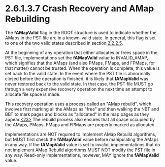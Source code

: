 <html dir="LTR" xmlns:mshelp="http://msdn.microsoft.com/mshelp" xmlns:ddue="http://ddue.schemas.microsoft.com/authoring/2003/5" xmlns:xlink="http://www.w3.org/1999/xlink" xmlns:tool="http://www.microsoft.com/tooltip">
    <head>
        <meta http-equiv="Content-Type" content="text/html; CHARSET=utf-8"></meta>
        <meta name="save" content="history"></meta>
        <title>2.6.1.3.7 Crash Recovery and AMap Rebuilding</title>
        <xml>
            <mshelp:toctitle title="2.6.1.3.7 Crash Recovery and AMap Rebuilding"></mshelp:toctitle>
            <mshelp:rltitle title="[MS-PST]: Crash Recovery and AMap Rebuilding"></mshelp:rltitle>
            <mshelp:keyword index="A" term="d9bcc1fd-c66a-41b3-b6d7-ed09d2a25ced"></mshelp:keyword>
            <mshelp:attr name="DCSext.ContentType" value="open specification"></mshelp:attr>
            <mshelp:attr name="AssetID" value="d9bcc1fd-c66a-41b3-b6d7-ed09d2a25ced"></mshelp:attr>
            <mshelp:attr name="TopicType" value="kbRef"></mshelp:attr>
            <mshelp:attr name="DCSext.Title" value="[MS-PST]: Crash Recovery and AMap Rebuilding" />
        </xml>
    </head>
    <body>
        <div id="header">
            <h1 class="heading">2.6.1.3.7 Crash Recovery and AMap Rebuilding</h1>
        </div>
        <div id="mainSection">
            <div id="mainBody">
                <div id="allHistory" class="saveHistory"></div>
                <div id="sectionSection0" class="section" name="collapseableSection">
                    

<p>The <b>fAMapValid</b> flag in the ROOT structure is used to
indicate whether the AMaps in the PST file are in a known-valid state. In
general, this flag is set to one of the two valid states described in section <a href="32ce8c94-4757-46c8-a169-3fd21abee584.html">2.2.2.5</a>.</p>

<p>At the beginning of any operation that either allocates or
frees space in the PST file, implementations set the <b>fAMapValid</b> value to
INVALID_AMAP, which signifies that the AMaps (and also PMaps, FMaps, and
FPMaps, for that matter) cannot be trusted. When the operation is complete,
this value is set back to the valid state. In the event where the PST file is
abnormally closed before the operation is finished, it is likely that <b>fAMapValid</b>
was never restored back to the valid state. In that case, the PST file MUST go
through a very expensive recovery operation the next time an attempt to
allocate file space is made.</p>

<p>This recovery operation uses a process called an &quot;AMap
rebuild&quot;, which involves first marking all the AMaps as &quot;free&quot;
and then walking the NBT and BBT to mark pages and blocks as
&quot;allocated&quot; in the map pages as they appear.<a id="Appendix_A_Target_23"></a><a href="f040f8b2-f023-4ed9-94fd-de487da83ed5.html#Appendix_A_23" aria-label="Product behavior note 23">&lt;23&gt;</a> The rebuild process also
ensures that all space occupied by the AMaps, PMaps, FMaps and FPMaps are
properly marked as allocated.</p>

<p>Implementations are NOT required to implement AMap Rebuild
algorithms, but MUST first check the <b>fAMapValid</b> value before
manipulating the AMaps in any way. If the <b>fAMapValid</b> value is set to
invalid, implementations that do not implement AMap Rebuild algorithms MUST NOT
modify the PST file in any way. Read-only implementations, however, MAY ignore
the <b>fAMapValid</b> value.</p>
                </div>
            </div>
        </div>
    </body>
</html>